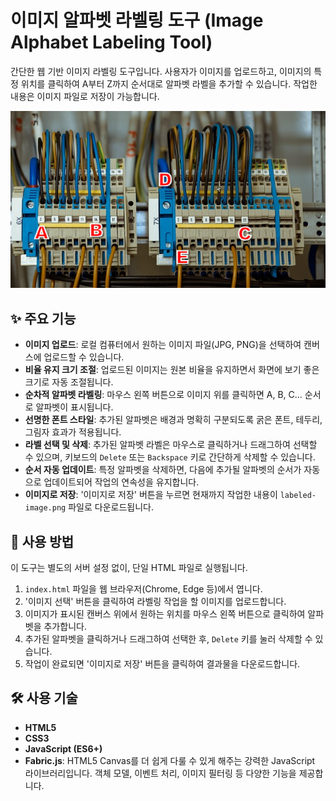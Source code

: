 # 이미지 알파벳 라벨링 도구 (Image Alphabet Labeling Tool)

간단한 웹 기반 이미지 라벨링 도구입니다. 사용자가 이미지를 업로드하고, 이미지의 특정 위치를 클릭하여 A부터 Z까지 순서대로 알파벳 라벨을 추가할 수 있습니다. 작업한 내용은 이미지 파일로 저장이 가능합니다.

![실행 화면 이미지](labeled-image.png)

## ✨ 주요 기능

* **이미지 업로드**: 로컬 컴퓨터에서 원하는 이미지 파일(JPG, PNG)을 선택하여 캔버스에 업로드할 수 있습니다.
* **비율 유지 크기 조절**: 업로드된 이미지는 원본 비율을 유지하면서 화면에 보기 좋은 크기로 자동 조절됩니다.
* **순차적 알파벳 라벨링**: 마우스 왼쪽 버튼으로 이미지 위를 클릭하면 A, B, C... 순서로 알파벳이 표시됩니다.
* **선명한 폰트 스타일**: 추가된 알파벳은 배경과 명확히 구분되도록 굵은 폰트, 테두리, 그림자 효과가 적용됩니다.
* **라벨 선택 및 삭제**: 추가된 알파벳 라벨은 마우스로 클릭하거나 드래그하여 선택할 수 있으며, 키보드의 `Delete` 또는 `Backspace` 키로 간단하게 삭제할 수 있습니다.
* **순서 자동 업데이트**: 특정 알파벳을 삭제하면, 다음에 추가될 알파벳의 순서가 자동으로 업데이트되어 작업의 연속성을 유지합니다.
* **이미지로 저장**: '이미지로 저장' 버튼을 누르면 현재까지 작업한 내용이 `labeled-image.png` 파일로 다운로드됩니다.

## 🚀 사용 방법

이 도구는 별도의 서버 설정 없이, 단일 HTML 파일로 실행됩니다.

1.  `index.html` 파일을 웹 브라우저(Chrome, Edge 등)에서 엽니다.
2.  '이미지 선택' 버튼을 클릭하여 라벨링 작업을 할 이미지를 업로드합니다.
3.  이미지가 표시된 캔버스 위에서 원하는 위치를 마우스 왼쪽 버튼으로 클릭하여 알파벳을 추가합니다.
4.  추가된 알파벳을 클릭하거나 드래그하여 선택한 후, `Delete` 키를 눌러 삭제할 수 있습니다.
5.  작업이 완료되면 '이미지로 저장' 버튼을 클릭하여 결과물을 다운로드합니다.

## 🛠️ 사용 기술

* **HTML5**
* **CSS3**
* **JavaScript (ES6+)**
* **Fabric.js**: HTML5 Canvas를 더 쉽게 다룰 수 있게 해주는 강력한 JavaScript 라이브러리입니다. 객체 모델, 이벤트 처리, 이미지 필터링 등 다양한 기능을 제공합니다.
